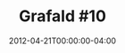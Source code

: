 ---
title: "Grafald #10"
type: "image"
date: 2012-04-21T00:00:00-04:00
draft: false
categories: ["Projects"]
image_path: "../img/2012/10.png"
alt_text: ""
is_subpage: true
---
